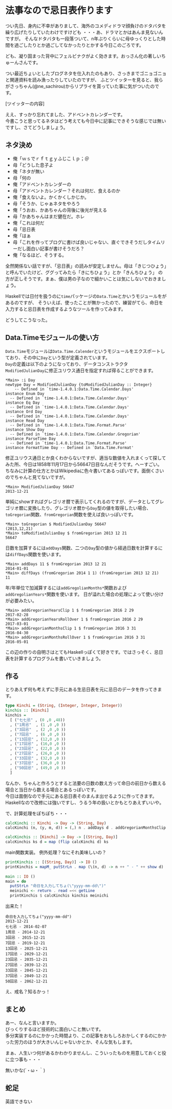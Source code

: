 法事なので忌日表作ります
=================================================

つい先日、身内に不幸がありまして、海外のコメディドラマ顔負けのドタバタを繰り広げたりしていたわけですけども
・・・あ、ドラマとかはあんま見ないんですが。
そんなドタバタも一段落ついて、n年ぶりくらいに母ゆっくりとした時間を過ごしたりとか過ごしてなかったりとかする今日このごろです。

ども、凝り固まった背中にフェルビナクがよく効きます。おっさん化の著しいちゅーんさんです。  

つい最近ちょいとしたブログネタを仕入れたのもあり、さっきまでゴニョゴニョと関連資料を読み漁ったりしていたのですが、
ふとツイッターを見ると、我らがさっちゃん(@ne_sachirou)からリプライを貰っていた事に気がついたのです。

[ツイッターの内容]

ええ、すっかり忘れてました、アドベントカレンダーです。  
今書こうと思ってるネタはどう考えても今日中に記事にできそうな感じでは無いですし、さてどうしましょう。

ネタ決め
-------------------------------------------------

* 俺「ｗｓでｒｆｔｇｙふじこｌｐ；＠
* 母「どうした息子よ
* 俺「ネタが無い
* 母「何の
* 俺「アドベントカレンダーの
* 母「アドベントカレンダー？それは何だ、食えるのか
* 俺「食えないよ。かくかくしかじか。
* 母「そうか、じゃぁネタをやろう
* 俺「うおお、かあちゃんの背後に後光が見える
* 母「かあちゃんはまだ健在だ。ホレ
* 俺「これは何だ
* 母「忌日表
* 俺「はぁ
* 母「これを作ってブログに書けば良いじゃない、直ぐできそうだしタイムリーだし面白い記事が書けそうだろ？
* 俺「なるほど、そうする。

全然関係ない話ですが、「忌日表」の読みが安定しません。母は「きじつひょう」と呼んでいたけど、ググってみたら「きにちひょう」とか「きんちひょう」
の方が正しそうです。まぁ、僕は男の子なので細かいことは気にしないでおきましょう。

Haskellでは日付を扱うのに`time`パッケージの`Data.Time`とかいうモジュールをがあるのですが、
そういえば、使ったことが無かったので、練習がてら、命日を入力すると忌日表を作成するようなツールを作ってみます。

どうしてこうなった。

Data.Timeモジュールの使い方
-------------------------------------------------

`Data.Time`モジュールは`Data.Time.Calender`というモジュールをエクスポートしており、その中に`Day`という型が定義されています。  
`Day`の定義は以下のようになっており、データコンストラクタ`ModifiedJulianDay`に修正ユリウス通日を指定すれば得ることができます。

```
*Main> :i Day
newtype Day = ModifiedJulianDay {toModifiedJulianDay :: Integer}
  	-- Defined in `time-1.4.0.1:Data.Time.Calendar.Days'
instance Enum Day
  -- Defined in `time-1.4.0.1:Data.Time.Calendar.Days'
instance Eq Day
  -- Defined in `time-1.4.0.1:Data.Time.Calendar.Days'
instance Ord Day
  -- Defined in `time-1.4.0.1:Data.Time.Calendar.Days'
instance Read Day
  -- Defined in `time-1.4.0.1:Data.Time.Format.Parse'
instance Show Day
  -- Defined in `time-1.4.0.1:Data.Time.Calendar.Gregorian'
instance ParseTime Day
  -- Defined in `time-1.4.0.1:Data.Time.Format.Parse'
instance FormatTime Day -- Defined in `Data.Time.Format'
```

修正ユリウス通日とか良くわからないですが、適当な数値を入れまくって探してみた所、今日は1858年11月17日から56647日目なんだそうです。へーすごい。  
ちなみに計算の仕方とかはWikipediaに色々書いてあるっぽいです。面倒くさいのでちゃんと見てないですが。

```
*Main> ModifiedJulianDay 56647
2013-12-21
```

単純にshowすればグレゴリオ暦で表示してくれるのですが、データとしてグレゴリオ暦に変換したり、グレゴリオ暦から`Day`型の値を取得したい場合、
`toGregorian`関数、`fromGregorian`関数を使えば良いっぽいです。

```
*Main> toGregorian $ ModifiedJulianDay 56647
(2013,12,21)
*Main> toModifiedJulianDay $ fromGregorian 2013 12 21
56647
```

日数を加算するには`addDays`関数、二つの`Day`型の値から経過日数を計算するには`diffDays`関数を使います。

```
*Main> addDays 11 $ fromGregorian 2013 12 21
2014-01-01
*Main> diffDays (fromGregorian 2014 1 1) (fromGregorian 2013 12 21)
11
```

年/年単位で加減算するには`addGregolianMonths*`関数および`addGregolianYears*`関数を使います。
日が溢れた場合の処理によって使い分けが必要みたい。

```
*Main> addGregorianYearsClip 1 $ fromGregorian 2016 2 29
2017-02-28
*Main> addGregorianYearsRollOver 1 $ fromGregorian 2016 2 29
2017-03-01
*Main> addGregorianMonthsClip 1 $ fromGregorian 2016 3 31
2016-04-30
*Main> addGregorianMonthsRollOver 1 $ fromGregorian 2016 3 31
2016-05-01
```

この辺の作りの自明さはとてもHaskellっぽくて好きです。ではさっそく、忌日表を計算するプログラムを書いていきましょう。

作る
-------------------------------------------------

とりあえず何も考えずに手元にある生忌日表を元に忌日のデータを作ってきます。

```haskell
type Kinchi = (String, (Integer, Integer, Integer))
kinchis :: [Kinchi]
kinchis =
  [ ("七七忌" , (0 ,0 ,48))
  , ("1周忌"  , (1 ,0 ,0 ))
  , ("3回忌"  , (2 ,0 ,0 ))
  , ("7回忌"  , (6 ,0 ,0 ))
  , ("13回忌" , (12,0 ,0 ))
  , ("17回忌" , (16,0 ,0 ))
  , ("23回忌" , (22,0 ,0 ))
  , ("27回忌" , (26,0 ,0 ))
  , ("33回忌" , (32,0 ,0 ))
  , ("37回忌" , (36,0 ,0 ))
  , ("50回忌" , (49,0 ,0 ))
  ]
```

なんか、ちゃんと作ろうとすると法要の日数の数え方って命日の前日から数える場合と当日から数える場合とあるっぽいです。  
今日は面倒なので手元にある忌日表そのまんま出せるように作ってきます。Haskellなので改修には強いですし、うるう年の扱いとかもとりあえずいいや。

で、計算処理をぽちぽち・・・

```haskell
calcKinchi :: Kinchi -> Day -> (String, Day)
calcKinchi (n, (y, m, d)) = (,) n . addDays d . addGregorianMonthsClip m . addGregorianYearsClip y

calcKinchis :: [Kinchi] -> Day -> [(String, Day)]
calcKinchis ks d = map (flip calcKinchi d) ks
```

main関数実装。
例外処理？なにそれ美味しいの？

```haskell
printKinchis :: [(String, Day)] -> IO ()
printKinchis = mapM_ putStrLn . map (\(n, d) -> n ++ " - " ++ show d)
  
main :: IO ()
main = do
  putStrLn "命日を入力してちょ(\"yyyy-mm-dd\")"
  meinichi <- return . read =<< getLine
  printKinchis $ calcKinchis kinchis meinichi
```

出来た！ 

```
命日を入力してちょ("yyyy-mm-dd")
2013-12-21
七七忌 - 2014-02-07
1周忌 - 2014-12-21
3回忌 - 2015-12-21
7回忌 - 2019-12-21
13回忌 - 2025-12-21
17回忌 - 2029-12-21
23回忌 - 2035-12-21
27回忌 - 2039-12-21
33回忌 - 2045-12-21
37回忌 - 2049-12-21
50回忌 - 2062-12-21
```

え、戒名？知るかっ！

まとめ
-------------------------------------------------

あー、なんと言いますか。  
びっくりするほど技術的に面白いこと無いです。  
多分実装するのにかかった時間より、この記事をおもしろおかしくするのにかかった労力のほうが大きいんじゃないかとか、そんな気もします。

まぁ、人生いつ何があるかわかりませんし、こういったものを用意しておくと役に立つ事も・・・

無いかな(´・ω・｀)

蛇足
-------------------------------------------------

英語できない
